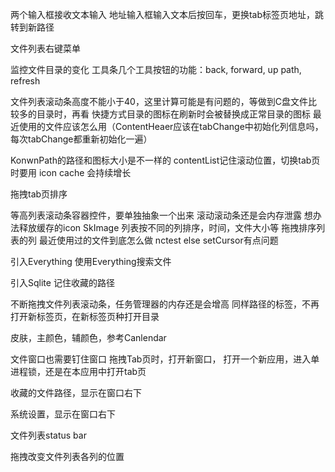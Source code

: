 两个输入框接收文本输入
地址输入框输入文本后按回车，更换tab标签页地址，跳转到新路径

文件列表右键菜单

监控文件目录的变化
工具条几个工具按钮的功能：back, forward, up path, refresh

文件列表滚动条高度不能小于40，这里计算可能是有问题的，等做到C盘文件比较多的目录时，再看
快捷方式目录的图标在刷新时会被替换成正常目录的图标
最近使用的文件应该怎么用（ContentHeaer应该在tabChange中初始化列信息吗，每次tabChange都重新初始化一遍）


KonwnPath的路径和图标大小是不一样的
contentList记住滚动位置，切换tab页时要用
icon cache 会持续增长

拖拽tab页排序

等高列表滚动条容器控件，要单独抽象一个出来
滚动滚动条还是会内存泄露
想办法释放缓存的icon SkImage
列表按不同的列排序，时间，文件大小等
拖拽排序列表的列
最近使用过的文件到底怎么做
nctest else setCursor有点问题

引入Everything
使用Everything搜索文件

引入Sqlite
记住收藏的路径

不断拖拽文件列表滚动条，任务管理器的内存还是会增高
同样路径的标签，不再打开新标签页，在新标签页种打开目录

皮肤，主颜色，辅颜色，参考Canlendar

文件窗口也需要钉住窗口
拖拽Tab页时，打开新窗口，
打开一个新应用，进入单进程锁，还是在本应用中打开tab页

收藏的文件路径，显示在窗口右下

系统设置，显示在窗口右下

文件列表status bar

拖拽改变文件列表各列的位置